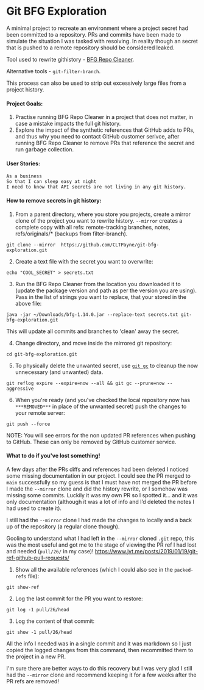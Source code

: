# Git BFG Exploration

A minimal project to recreate an environment where a project secret had been committed to a repository. PRs and commits have been made to simulate the situation I was tasked with resolving. In reality though an secret that is pushed to a remote repository should be considered leaked.

Tool used to rewrite githistory - [BFG Repo Cleaner](https://rtyley.github.io/bfg-repo-cleaner/).

Alternative tools - `git-filter-branch`.

This process can also be used to strip out excessively large files from a project history.

#### Project Goals:

1. Practise running BFG Repo Cleaner in a project that does not matter, in case a mistake impacts the full git history.
2. Explore the impact of the synthetic references that GitHub adds to PRs, and thus why you need to contact GitHub customer serivce, after running BFG Repo Cleaner to remove PRs that reference the secret and run garbage collection.

#### User Stories:

```
As a business
So that I can sleep easy at night
I need to know that API secrets are not living in any git history.
```

#### How to remove secrets in git history:

1. From a parent directory, where you store you projects, create a mirror clone of the project you want to rewrite history. `--mirror` creates a complete copy with all refs: remote-tracking branches, notes, refs/originals/\* (backups from filter-branch).

```
git clone --mirror  https://github.com/CLTPayne/git-bfg-exploration.git
```

2. Create a text file with the secret you want to overwrite:

```
echo "COOL_SECRET" > secrets.txt
```

3. Run the BFG Repo Cleaner from the location you downloaded it to (update the package version and path as per the version you are using). Pass in the list of strings you want to replace, that your stored in the above file:

```
java -jar ~/Downloads/bfg-1.14.0.jar --replace-text secrets.txt git-bfg-exploration.git
```

This will update all commits and branches to 'clean' away the secret.

4. Change directory, and move inside the mirrored git repository:

```
cd git-bfg-exploration.git
```

5. To physically delete the unwanted secret, use [`git gc`](https://git-scm.com/docs/git-gc) to cleanup the now unnecessary (and unwanted) data.

```
git reflog expire --expire=now --all && git gc --prune=now --aggressive
```

6. When you're ready (and you've checked the local repository now has `***REMOVED***` in place of the unwanted secret) push the changes to your remote server:

```
git push --force
```

NOTE: You will see errors for the non updated PR references when pushing to GitHub. These can only be removed by GitHub customer service.

#### What to do if you've lost something!

A few days after the PRs diffs and references had been deleted I noticed some missing documentation in our project. I could see the PR merged to `main` successfully so my guess is that I must have not merged the PR before I made the `--mirror` clone and did the history rewrite, or I somehow was missing some commits. Luckily it was my own PR so I spotted it… and it was only documentation (although it was a lot of info and I’d deleted the notes I had used to create it).

I still had the `--mirror` clone I had made the changes to locally and a back up of the repository (a regular clone though).

Gooling to understand what I had left in the `--mirror` cloned `.git` repo, this was the most useful and got me to the stage of viewing the PR ref I had lost and needed (`pull/26/` in my case)! https://www.jvt.me/posts/2019/01/19/git-ref-github-pull-requests/

1. Show all the available references (which I could also see in the `packed-refs` file):

```
git show-ref
```

2. Log the last commit for the PR you want to restore:

```
git log -1 pull/26/head
```

3. Log the content of that commit:

```
git show -1 pull/26/head
```

All the info I needed was in a single commit and it was markdown so I just copied the logged changes from this command, then recommitted them to the project in a new PR.

I'm sure there are better ways to do this recovery but I was very glad I still had the `--mirror` clone and recommend keeping it for a few weeks after the PR refs are removed!
